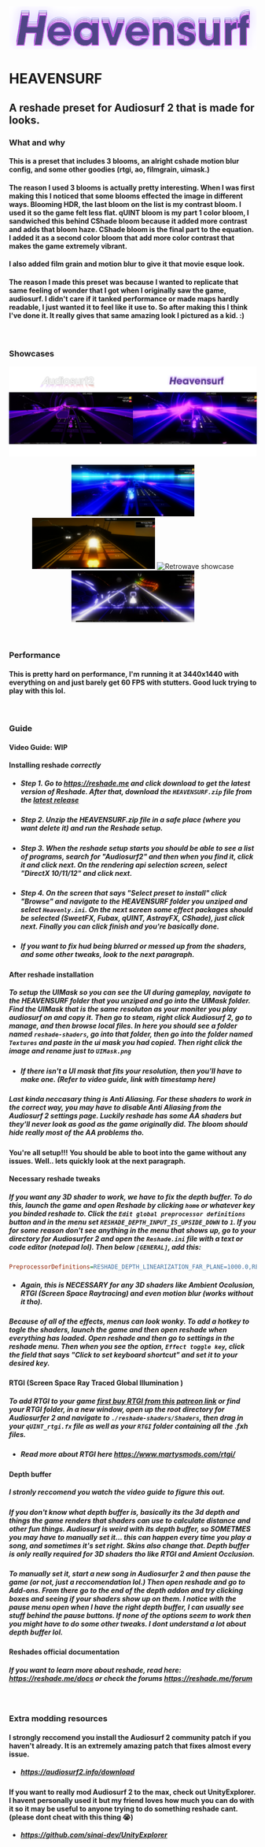 <p align="center">
  <img src="./Heavensurf.png" alt="heavensurf logo"/>
</p>

# HEAVENSURF
## A reshade preset for Audiosurf 2 that is made for looks.

### What and why
#### This is a preset that includes 3 blooms, an alright cshade motion blur config, and some other goodies (rtgi, ao, filmgrain, uimask.)
#### The reason I used 3 blooms is actually pretty interesting. When I was first making this I noticed that some blooms effected the image in different ways. Blooming HDR, the last bloom on the list is my contrast bloom. I used it so the game felt less flat. qUINT bloom is my part 1 color bloom, I sandwiched this behind CShade bloom because it added more contrast and adds that bloom haze. CShade bloom is the final part to the equation. I added it as a second color bloom that add more color contrast that makes the game extremely vibrant.
#### I also added film grain and motion blur to give it that movie esque look.
#### The reason I made this preset was because I wanted to replicate that same feeling of wonder that I got when I originally saw the game, audiosurf. I didn't care if it tanked performance or made maps hardly readable, I just wanted it to feel like it use to. So after making this I think I've done it. It really gives that same amazing look I pictured as a kid. :)

<br/>

### Showcases
![Comparison 1](./Screenshots/Comparison-2.png)
<p align="center">
  <img src="./Screenshots/Infared-1.png" alt="Infared showcase" style="width:49.7%;"/>
  <img src="./Screenshots/Dusk-2.png" alt="Dusk showcase" style="width:49.7%;"/>
  <img src="./Screenshots/Retrowave-2.png" alt="Retrowave showcase" style="width:49.7%;"/>
  <img src="./Screenshots/Rainbowdrive-1.png" alt="Rainbowdrive showcase" style="width:49.7%;"/>
</p>

<br/>

### Performance
#### This is pretty hard on performance, I'm running it at 3440x1440 with everything on and just barely get 60 FPS with stutters. Good luck trying to play with this lol.

<br/>

### Guide
#### Video Guide: WIP
#### Installing reshade *correctly*
- ##### Step 1. Go to https://reshade.me and click download to get the latest version of Reshade. After that, download the `HEAVENSURF.zip` file from the [latest release](https://github.com/scotdotwtf/HEAVENSURF/releases/latest)
- ##### Step 2. Unzip the HEAVENSURF.zip file in a safe place (where you want delete it) and run the Reshade setup.
- ##### Step 3. When the reshade setup starts you should be able to see a list of programs, search for "Audiosurf2" and then when you find it, click it and click next. On the rendering api selection screen, select "DirectX 10/11/12" and click next. 
- ##### Step 4. On the screen that says "Select preset to install" click "Browse" and navigate to the HEAVENSURF folder you unziped and select `Heavenly.ini`. On the next screen some effect packages should be selected (SweetFX, Fubax, qUINT, AstrayFX, CShade), just click next. Finally you can click finish and you're basically done. 
- ##### If you want to fix hud being blurred or messed up from the shaders, and some other tweaks, look to the next paragraph.

#### After reshade installation
##### To setup the UIMask so you can see the UI during gameplay, navigate to the HEAVENSURF folder that you unziped and go into the UIMask folder. Find the UIMask that is the same resoluton as your moniter you play audiosurf on and copy it. Then go to steam, right click Audiosurf 2, go to manage, and then browse local files. In here you should see a folder named `reshade-shaders`, go into that folder, then go into the folder named `Textures` and paste in the ui mask you had copied. Then right click the image and rename just to `UIMask.png`  
- ##### If there isn't a UI mask that fits your resolution, then you'll have to make one. (Refer to video guide, link with timestamp here)
##### Last kinda neccasary thing is Anti Aliasing. For these shaders to work in the correct way, you may have to disable Anti Aliasing from the Audiosurf 2 settings page. Luckily reshade has some AA shaders but they'll never look as good as the game originally did. The bloom should hide really most of the AA problems tho.
#### You're all setup!!! You should be able to boot into the game without any issues. Well.. lets quickly look at the next paragraph.

#### Necessary reshade tweaks
##### If you want any 3D shader to work, we have to fix the depth buffer. To do this, launch the game and open Reshade by clicking `home` or whatever key you binded reshade to. Click the `Edit global preprocessor definitions` button and in the menu set `RESHADE_DEPTH_INPUT_IS_UPSIDE_DOWN` to `1`. If you for some reason don't see anything in the menu that shows up, go to your directory for Audiosurfer 2 and open the `Reshade.ini` file with a text or code editor (notepad lol). Then below `[GENERAL]`, add this:
```ini
PreprocessorDefinitions=RESHADE_DEPTH_LINEARIZATION_FAR_PLANE=1000.0,RESHADE_DEPTH_INPUT_IS_UPSIDE_DOWN=1,RESHADE_DEPTH_INPUT_IS_REVERSED=0,RESHADE_DEPTH_INPUT_IS_LOGARITHMIC=0
```
- ##### Again, this is NECESSARY for any 3D shaders like Ambient Ocolusion, RTGI (Screen Space Raytracing) and even motion blur (works without it tho).
##### Because of all of the  effects, menus can look wonky. To add a hotkey to togle the shaders, launch the game and then open reshade when everything has loaded. Open reshade and then go to settings in the reshade menu. Then when you see the option, `Effect toggle key`, click the field that says "Click to set keyboard shortcut" and set it to your desired key.

#### RTGI (Screen Space Ray Traced Global Illumination )
##### To add RTGI to your game [first buy RTGI from this patreon link](https://www.patreon.com/mcflypg) or find your RTGI folder, in a new window, open up the root directory for Audiosurfer 2 and navigate to `./reshade-shaders/Shaders`, then drag in your `qUINT_rtgi.fx` file as well as your `RTGI` folder containing all the .fxh files. 
- ##### Read more about RTGI here https://www.martysmods.com/rtgi/


#### Depth buffer
##### I stronly reccomend you watch the video guide to figure this out.
##### If you don't know what depth buffer is, basically its the 3d depth and things the game renders that shaders can use to calculate distance and other fun things. Audiosurf is weird with its depth buffer, so *SOMETMES* you may have to manually set it... this can happen every time you play a song, and sometimes it's set right. Skins also change that. Depth buffer is only really required for 3D shaders tho like RTGI and Amient Occlusion.
##### To manually set it, start a new song in Audiosurfer 2 and then pause the game (or not, just a reccomendation lol.) Then open reshade and go to Add-ons. From there go to the end of the depth addon and try clicking boxes and seeing if your shaders show up on them. I notice with the pause menu open when I have the right depth buffer, I can usually see stuff behind the pause buttons. If none of the options seem to work then you might have to do some other tweaks. I dont understand a lot about depth buffer lol.

#### Reshades official documentation
##### If you want to learn more about reshade, read here: https://reshade.me/docs or check the forums https://reshade.me/forum

<br/>

### Extra modding resources
#### I strongly reccomend you install the Audiosurf 2 community patch if you haven't already. It is an extremely amazing patch that fixes almost every issue.
- ##### https://audiosurf2.info/download
#### If you want to really mod Audiosurf 2 to the max, check out UnityExplorer. I havent personally used it but my friend loves how much you can do with it so it may be useful to anyone trying to do something reshade cant. (please dont cheat with this thing 😭)
- ##### https://github.com/sinai-dev/UnityExplorer
